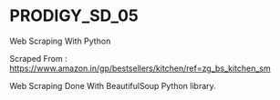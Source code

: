 # PRODIGY_SD_05
Web Scraping With Python

Scraped From : https://www.amazon.in/gp/bestsellers/kitchen/ref=zg_bs_kitchen_sm

Web Scraping Done With BeautifulSoup Python library.
